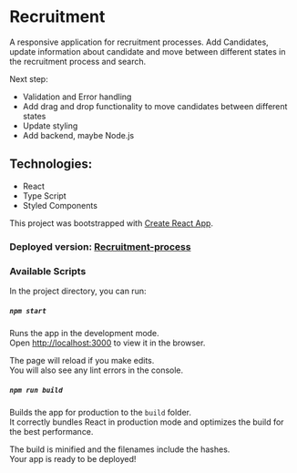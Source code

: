 # Recruitment
A responsive application for recruitment processes.
Add Candidates, update information about candidate and move between different states in the recruitment process and search.

Next step:
* Validation and Error handling 
* Add drag and drop functionality to move candidates between different states
* Update styling
* Add backend, maybe Node.js

## Technologies:
* React
* Type Script
* Styled Components

This project was bootstrapped with [Create React App](https://github.com/facebook/create-react-app).

### Deployed version: [Recruitment-process](https://recruitment-process.netlify.app)

### Available Scripts

In the project directory, you can run:

##### `npm start`

Runs the app in the development mode.\
Open [http://localhost:3000](http://localhost:3000) to view it in the browser.

The page will reload if you make edits.\
You will also see any lint errors in the console.

##### `npm run build`

Builds the app for production to the `build` folder.\
It correctly bundles React in production mode and optimizes the build for the best performance.

The build is minified and the filenames include the hashes.\
Your app is ready to be deployed!
